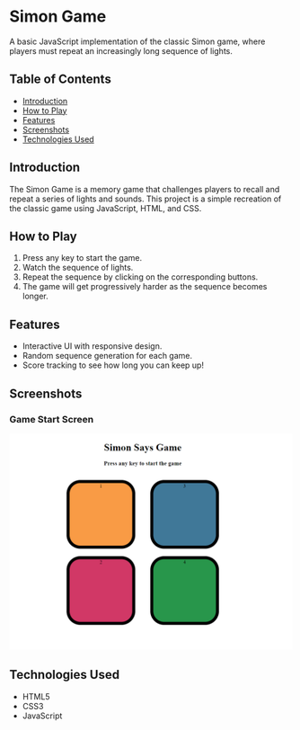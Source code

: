# Simon Game

A basic JavaScript implementation of the classic Simon game, where players must repeat an increasingly long sequence of lights.

## Table of Contents
- [Introduction](#introduction)
- [How to Play](#how-to-play)
- [Features](#features)
- [Screenshots](#screenshots)
- [Technologies Used](#technologies-used)


## Introduction
The Simon Game is a memory game that challenges players to recall and repeat a series of lights and sounds. This project is a simple recreation of the classic game using JavaScript, HTML, and CSS.

## How to Play
1. Press any key to start the game.
2. Watch the sequence of lights.
3. Repeat the sequence by clicking on the corresponding buttons.
4. The game will get progressively harder as the sequence becomes longer.

## Features
- Interactive UI with responsive design.
- Random sequence generation for each game.
- Score tracking to see how long you can keep up!

## Screenshots

### Game Start Screen
![Game Start Screen](simongamestarting.png)


## Technologies Used
- HTML5
- CSS3
- JavaScript

